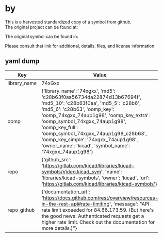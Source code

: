 #  by   
This is a harvested standardized copy of a symbol from github.  
The original project can be found at:  
  
The original symbol can be found in:

Please consult that link for additional, details, files, and license information.  
## yaml dump  
| Key | Value |  
| --- | --- |  
| library_name | 74xGxx |  
| oomp | {'library_name': '74xgxx', 'md5': 'c28b63f0aa56734da22874d13b67694f', 'md5_10': 'c28b63f0aa', 'md5_5': 'c28b6', 'md5_6': 'c28b63', 'oomp_key': 'oomp_74xgxx_74aup1g98', 'oomp_key_extra': 'oomp_symbol_74xgxx_74aup1g98', 'oomp_key_full': 'oomp_symbol_74xgxx_74aup1g98_c28b63', 'oomp_key_simple': '74xgxx_74aup1g98', 'owner_name': 'kicad', 'symbol_name': '74xgxx_74aup1g98'} |  
| repo | {'github_src': 'https://gitlab.com/kicad/libraries/kicad-symbols/Video.kicad_sym', 'name': 'libraries/kicad-symbols', 'owner': 'kicad', 'url': 'https://gitlab.com/kicad/libraries/kicad-symbols'} |  
| repo_github | {'documentation_url': 'https://docs.github.com/rest/overview/resources-in-the-rest-api#rate-limiting', 'message': "API rate limit exceeded for 84.66.173.59. (But here's the good news: Authenticated requests get a higher rate limit. Check out the documentation for more details.)"} |  

